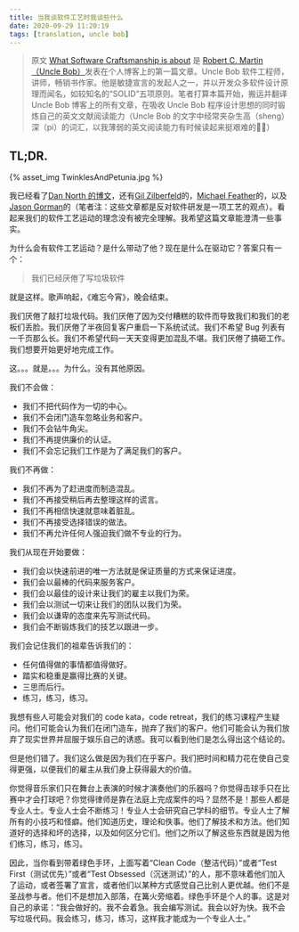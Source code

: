 ```yaml
---
title: 当我谈软件工艺时我谈些什么
date: 2020-09-29 11:20:19
tags: [translation, uncle bob]
---
```


> 原文 [What Software Craftsmanship is about](https://blog.cleancoder.com/uncle-bob/2011/01/17/software-craftsmanship-is-about.html) 是 [Robert C. Martin（Uncle Bob）](https://en.wikipedia.org/wiki/Robert_C._Martin)发表在个人博客上的第一篇文章。Uncle Bob 软件工程师，讲师，畅销书作家。他是敏捷宣言的发起人之一，并以开发众多软件设计原理而闻名，如较知名的“SOLID”五项原则。笔者打算本篇开始，搬运并翻译 Uncle Bob 博客上的所有文章，在吸收 Uncle Bob 程序设计思想的同时锻炼自己的英文文献阅读能力（Uncle Bob 的文字中经常夹杂生高（sheng）深（pi）的词汇，以我薄弱的英文阅读能力有时候读起来挺艰难的🤦‍♂️）

## TL;DR.
{% asset_img TwinklesAndPetunia.jpg %}

我已经看了[Dan North 的博文]()，还有[Gil Zilberfeld](https://dannorth.net/2011/01/11/programming-is-not-a-craft/)的，[Michael Feather](http://www.gilzilberfeld.com/2011/01/path-already-taken.html?utm_source=twitterfeed&utm_medium=twitter&utm_campaign=Feed%3A+gilzilberfeld+%28Geek+out+of+water%29)的，以及[Jason Gorman](http://www.codemanship.co.uk/parlezuml/blog/?postid=992)的（笔者注：这些文章都是反对软件研发是一项工艺的观点）。看起来我们的软件工艺运动的理念没有被完全理解。我希望这篇文章能澄清一些事实。

为什么会有软件工艺运动？是什么带动了他？现在是什么在驱动它？答案只有一个：

> 我们已经厌倦了写垃圾软件

就是这样。歌声响起，《难忘今宵》，晚会结束。

我们厌倦了敲打垃圾代码。我们厌倦了因为交付糟糕的软件而导致我们和我们的老板们丢脸。我们厌倦了半夜回复客户重启一下系统试试。我们不希望 Bug 列表有一千页那么长。我们不希望代码一天天变得更加混乱不堪。我们厌倦了搞砸工作。我们想要开始更好地完成工作。

这。。。就是。。。为什么。没有其他原因。

我们不会做：

- 我们不把代码作为一切的中心。
- 我们不会闭门造车忽略业务和客户。
- 我们不会钻牛角尖。
- 我们不再提供廉价的认证。
- 我们不会忘记我们工作是为了满足我们的客户。

我们不再做：

- 我们不再为了赶进度而制造混乱。
- 我们不再接受稍后再去整理这样的谎言。
- 我们不再相信快速就意味着脏乱。
- 我们不再接受选择错误的做法。
- 我们不再允许任何人强迫我们做不专业的行为。

我们从现在开始要做：

- 我们会以快速前进的唯一方法就是保证质量的方式来保证进度。
- 我们会以最棒的代码来服务客户。
- 我们会以最佳的设计来让我们的雇主以我们为荣。
- 我们会以测试一切来让我们的团队以我们为荣。
- 我们会以谦卑的态度来先写测试代码。
- 我们会不断锻炼我们的技艺以跟进一步。

我们会记住我们的祖辈告诉我们的：

- 任何值得做的事情都值得做好。
- 踏实和稳重是赢得比赛的关键。
- 三思而后行。
- 练习，练习，练习。

我想有些人可能会对我们的 code kata，code retreat，我们的练习课程产生疑问。他们可能会认为我们在闭门造车，抛弃了我们的客户。他们可能会认为我们放弃了现实世界并屈服于娱乐自己的诱惑。我可以看到他们是怎么得出这个结论的。

但是他们错了。我们这么做是因为我们在乎客户。我们把时间和精力花在使自己变得更强，以便我们的雇主从我们身上获得最大的价值。

你觉得音乐家们只在舞台上表演的时候才演奏他们的乐器吗？你觉得击球手只在比赛中才会打球吧？你觉得律师是靠在法庭上完成案件的吗？显然不是！那些人都是专业人士。专业人士会不断练习！专业人士会研究自己学科的细节。专业人士了解所有的小技巧和怪癖。他们知道历史，理论和佚事。他们了解技术和方法。他们知道好的选择和坏的选择，以及如何区分它们。他们之所以了解这些东西就是因为他们练习，练习，练习。

因此，当你看到带着绿色手环，上面写着“Clean Code（整洁代码）”或者“Test First（测试优先）”或者“Test Obsessed（沉迷测试）”的人，那不意味着他们加入了运动，或者签署了宣言，或者他们以某种方式感觉自己比别人更优越。他们不是圣战参与者。他们不是想加入部落，在篝火旁缩着。绿色手环是个人的事。这是对自己的承诺：“我会做好的。我不会着急。我会编写测试。我会以好为快。我不会写垃圾代码。我会练习，练习，练习，这样我才能成为一个专业人士。”